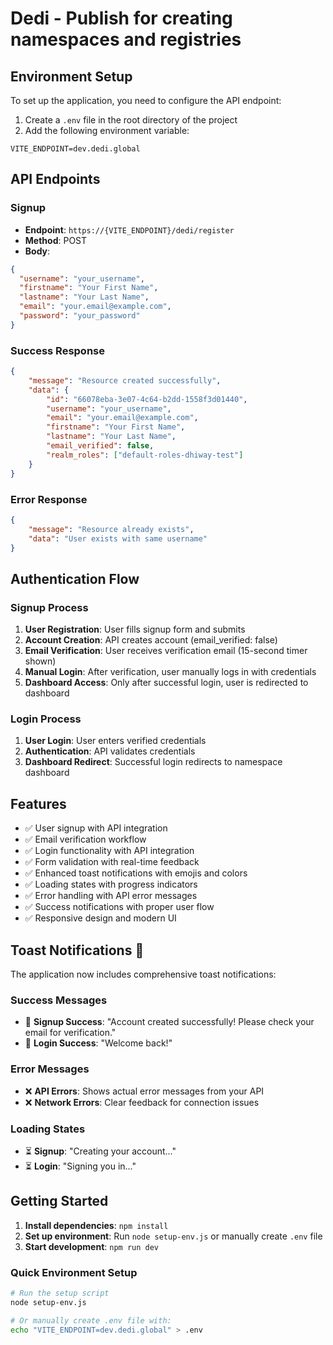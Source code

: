 # Dedi - Publish for creating namespaces and registries

## Environment Setup

To set up the application, you need to configure the API endpoint:

1. Create a `.env` file in the root directory of the project
2. Add the following environment variable:

```
VITE_ENDPOINT=dev.dedi.global
```

## API Endpoints

### Signup
- **Endpoint**: `https://{VITE_ENDPOINT}/dedi/register`
- **Method**: POST
- **Body**:
```json
{
  "username": "your_username",
  "firstname": "Your First Name",
  "lastname": "Your Last Name", 
  "email": "your.email@example.com",
  "password": "your_password"
}
```

### Success Response
```json
{
    "message": "Resource created successfully",
    "data": {
        "id": "66078eba-3e07-4c64-b2dd-1558f3d01440",
        "username": "your_username",
        "email": "your.email@example.com",
        "firstname": "Your First Name",
        "lastname": "Your Last Name",
        "email_verified": false,
        "realm_roles": ["default-roles-dhiway-test"]
    }
}
```

### Error Response
```json
{
    "message": "Resource already exists",
    "data": "User exists with same username"
}
```

## Authentication Flow

### Signup Process
1. **User Registration**: User fills signup form and submits
2. **Account Creation**: API creates account (email_verified: false)
3. **Email Verification**: User receives verification email (15-second timer shown)
4. **Manual Login**: After verification, user manually logs in with credentials
5. **Dashboard Access**: Only after successful login, user is redirected to dashboard

### Login Process
1. **User Login**: User enters verified credentials
2. **Authentication**: API validates credentials
3. **Dashboard Redirect**: Successful login redirects to namespace dashboard

## Features

- ✅ User signup with API integration
- ✅ Email verification workflow
- ✅ Login functionality with API integration  
- ✅ Form validation with real-time feedback
- ✅ Enhanced toast notifications with emojis and colors
- ✅ Loading states with progress indicators
- ✅ Error handling with API error messages
- ✅ Success notifications with proper user flow
- ✅ Responsive design and modern UI

## Toast Notifications 🎉

The application now includes comprehensive toast notifications:

### Success Messages
- 🎉 **Signup Success**: "Account created successfully! Please check your email for verification."
- 🎉 **Login Success**: "Welcome back!"

### Error Messages  
- ❌ **API Errors**: Shows actual error messages from your API
- ❌ **Network Errors**: Clear feedback for connection issues

### Loading States
- ⏳ **Signup**: "Creating your account..."
- ⏳ **Login**: "Signing you in..."

## Getting Started

1. **Install dependencies**: `npm install`
2. **Set up environment**: Run `node setup-env.js` or manually create `.env` file
3. **Start development**: `npm run dev`

### Quick Environment Setup
```bash
# Run the setup script
node setup-env.js

# Or manually create .env file with:
echo "VITE_ENDPOINT=dev.dedi.global" > .env
```
